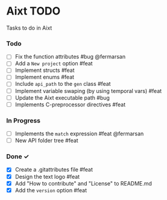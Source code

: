 # Aixt TODO

Tasks to do in Aixt 

### Todo

- [ ] Fix the function attributes #bug @fermarsan
- [ ] Add a `New project` option #feat
- [ ] Implement structs #feat
- [ ] Implement enums #feat
- [ ] Include `api_path` to the `gen` class #feat
- [ ] Implement variable swaping (by using temporal vars) #feat
- [ ] Update the Aixt executable path #bug
- [ ] Implements C-preprocessor directives #feat

### In Progress

- [ ] Implements the `match` expression #feat @fermarsan
- [ ] New API folder tree #feat
   
### Done ✓

- [x] Create a .gitattributes file #feat
- [x] Design the text logo #feat
- [x] Add "How to contribute" and "License" to README.md
- [x] Add the `version` option #feat